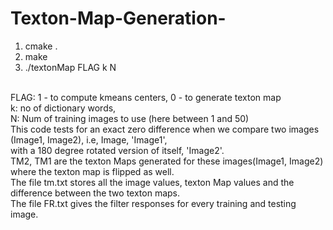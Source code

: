 # Texton-Map-Generation-
<ol>
<li>cmake .</li>
<li>make</li>
<li>./textonMap FLAG k N</li>
</ol>
<br> FLAG: 1 - to compute kmeans centers, 0 - to generate texton map
<br> k: no of dictionary words,
<br> N: Num of training images to use (here between 1 and 50)
<br> This code tests for an exact zero difference when we compare two images (Image1, Image2), i.e, Image, 'Image1',
<br> with a 180 degree rotated version of itself, 'Image2'.
<br> TM2, TM1 are the texton Maps generated for these images(Image1, Image2) where the texton map is flipped as well.
<br> The file tm.txt stores all the image values, texton Map values and the difference between the two texton maps. 
<br> The file FR.txt gives the filter responses for every training and testing image. 

